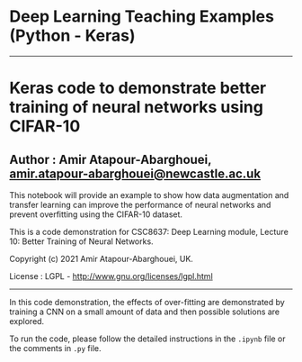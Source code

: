 # Deep Learning Teaching Examples (Python - Keras)

---

# Keras code to demonstrate better training of neural networks using CIFAR-10

## Author : Amir Atapour-Abarghouei, amir.atapour-abarghouei@newcastle.ac.uk

This notebook will provide an example to show how data augmentation and transfer learning can improve the performance of neural networks and prevent overfitting using the CIFAR-10 dataset.

This is a code demonstration for CSC8637: Deep Learning module, Lecture 10: Better Training of Neural Networks.

Copyright (c) 2021 Amir Atapour-Abarghouei, UK.

License : LGPL - http://www.gnu.org/licenses/lgpl.html

---

In this code demonstration, the effects of over-fitting are demonstrated by training a CNN on a small amount of data and then possible solutions are explored.

To run the code, please follow the detailed instructions in the `.ipynb` file or the comments in `.py` file.